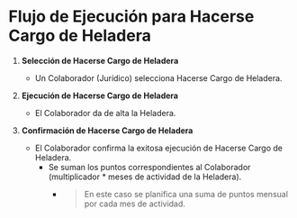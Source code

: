 # Flujo de Ejecución para Hacerse Cargo de Heladera

1. **Selección de Hacerse Cargo de Heladera**
   - Un Colaborador (Jurídico) selecciona Hacerse Cargo de Heladera.

2. **Ejecución de Hacerse Cargo de Heladera**
   - El Colaborador da de alta la Heladera.

3. **Confirmación de Hacerse Cargo de Heladera**
   - El Colaborador confirma la exitosa ejecución de Hacerse Cargo de Heladera.
      - Se suman los puntos correspondientes al Colaborador (multiplicador * meses de actividad de la Heladera).
         - > En este caso se planifica una suma de puntos mensual por cada mes de actividad.
